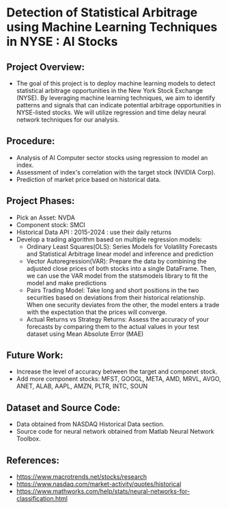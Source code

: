 # Detection of Statistical Arbitrage using Machine Learning Techniques in NYSE : AI Stocks
## Project Overview:
* The goal of this project is to deploy machine learning models to detect statistical arbitrage opportunities in the New York Stock Exchange (NYSE). By leveraging machine learning techniques, we aim to identify patterns and signals that can indicate potential arbitrage opportunities in NYSE-listed stocks. We will utilize regression and time delay neural network techniques for our analysis.

## Procedure:
* Analysis of AI Computer sector stocks using regression to model an index.
* Assessment of index's correlation with the target stock (NVIDIA Corp).
* Prediction of market price based on historical data.
  
## Project Phases:
* Pick an Asset: NVDA
* Component stock: SMCI
* Historical Data API : 2015-2024 : use their daily returns
* Develop a trading algorithm based on multiple regression models:
    * Ordinary Least Squares(OLS):  Series Models for Volatility Forecasts and Statistical Arbitrage linear model and inference and prediction
    * Vector Autoregression(VAR): Prepare the data by combining the adjusted close prices of both stocks into a single DataFrame. Then, we can use the VAR model from the statsmodels library to fit the model and make predictions
    * Pairs Trading Model: Take long and short positions in the two securities based on deviations from their historical relationship. When one security deviates from the other, the model enters a trade with the expectation that the prices will converge.
    *  Actual Returns vs Strategy Returns: Assess the accuracy of your forecasts by comparing them to the actual values in your test dataset using Mean Absolute Error (MAE) 


## Future Work:
* Increase the level of accuracy between the target and componet stock.
* Add more component stocks:  MFST, GOOGL, META, AMD, MRVL, AVGO, ANET, ALAB, AAPL, AMZN, PLTR, INTC, SOUN

## Dataset and Source Code:
* Data obtained from NASDAQ Historical Data section.
* Source code for neural network obtained from Matlab Neural Network Toolbox.

## References:
* https://www.macrotrends.net/stocks/research
* https://www.nasdaq.com/market-activity/quotes/historical
* https://www.mathworks.com/help/stats/neural-networks-for-classification.html


